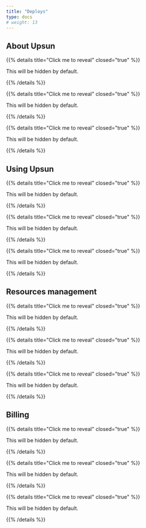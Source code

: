 ```yaml
---
title: "Deploys"
type: docs
# weight: 13
---
```


## About Upsun

{{% details title="Click me to reveal" closed="true" %}}

This will be hidden by default.

{{% /details %}}

{{% details title="Click me to reveal" closed="true" %}}

This will be hidden by default.

{{% /details %}}

{{% details title="Click me to reveal" closed="true" %}}

This will be hidden by default.

{{% /details %}}

## Using Upsun

{{% details title="Click me to reveal" closed="true" %}}

This will be hidden by default.

{{% /details %}}

{{% details title="Click me to reveal" closed="true" %}}

This will be hidden by default.

{{% /details %}}

{{% details title="Click me to reveal" closed="true" %}}

This will be hidden by default.

{{% /details %}}

## Resources management

{{% details title="Click me to reveal" closed="true" %}}

This will be hidden by default.

{{% /details %}}

{{% details title="Click me to reveal" closed="true" %}}

This will be hidden by default.

{{% /details %}}

{{% details title="Click me to reveal" closed="true" %}}

This will be hidden by default.

{{% /details %}}

## Billing

{{% details title="Click me to reveal" closed="true" %}}

This will be hidden by default.

{{% /details %}}

{{% details title="Click me to reveal" closed="true" %}}

This will be hidden by default.

{{% /details %}}

{{% details title="Click me to reveal" closed="true" %}}

This will be hidden by default.

{{% /details %}}